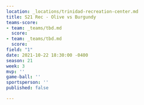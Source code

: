 ```yaml
---
location: _locations/trinidad-recreation-center.md
title: S21 Rec - Olive vs Burgundy
teams-score:
- team: _teams/tbd.md
  score: 
- team: _teams/tbd.md
  score: 
field: "1"
date: 2021-10-22 18:30:00 -0400
season: 21
week: 3
mvp: ''
game-ball: ''
sportsperson: ''
published: false

---
```

